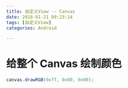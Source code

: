 ```yaml
---
title: 自定义View -- Canvas
date: 2018-01-21 09:23:14
tags: [自定义View]
categories: Android

---
```



# 给整个 Canvas 绘制颜色

```java
canvas.drawRGB(0xff, 0x00, 0x00);
```


